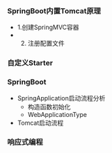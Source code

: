 ### SpringBoot内置Tomcat原理
- 1.创建SpringMVC容器
- 2. 注册配置文件
### 自定义Starter


### SpringBoot
 - SpringApplication启动流程分析
   - 构造函数初始化
   - WebApplicationType
 - Tomcat启动流程
 
### 响应式编程 